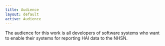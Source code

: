```yaml
---
title: Audience
layout: default
active: Audience
---
```


The audience for this work is all developers of software systems who want to enable their systems for reporting HAI data to the NHSN.